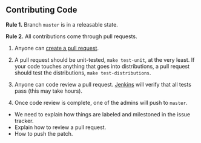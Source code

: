 ## Contributing Code

**Rule 1.** Branch `master` is in a releasable state.

**Rule 2.** All contributions come through pull requests. 

1. Anyone can [create a pull request](https://help.github.com/articles/creating-a-pull-request).

2. A pull request should be unit-tested, `make test-unit`, at the very least. If your code touches anything that goes into distributions, a pull request should test the distributions, `make test-distributions`.

3. Anyone can code review a pull request. [Jenkins](http://d1m1s1b1.stat.columbia.edu:8080) will verify that all tests pass (this may take hours).

4. Once code review is complete, one of the admins will push to `master`.










- We need to explain how things are labeled and milestoned in the issue tracker.
- Explain how to review a pull request.
- How to push the patch.